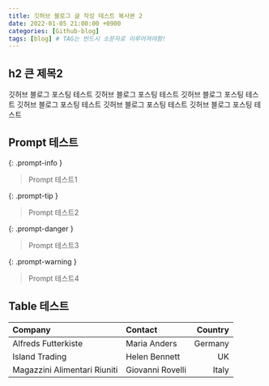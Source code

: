```yaml
---
title: 깃허브 블로그 글 작성 테스트 복사본 2
date: 2022-01-05 21:00:00 +0900
categories: [Github-blog]
tags: [blog] # TAG는 반드시 소문자로 이루어져야함!
---
```


## h2 큰 제목2

깃허브 블로그 포스팅 테스트 깃허브 블로그 포스팅 테스트 깃허브 블로그 포스팅 테스트 깃허브 블로그 포스팅 테스트 깃허브 블로그 포스팅 테스트 깃허브 블로그 포스팅 테스트

## Prompt 테스트

{: .prompt-info }

> Prompt 테스트1

{: .prompt-tip }

> Prompt 테스트2

{: .prompt-danger }

> Prompt 테스트3

{: .prompt-warning }

> Prompt 테스트4



## Table 테스트

| Company                      | Contact          | Country |
| :--------------------------- | :--------------- | ------: |
| Alfreds Futterkiste          | Maria Anders     | Germany |
| Island Trading               | Helen Bennett    |      UK |
| Magazzini Alimentari Riuniti | Giovanni Rovelli |   Italy |
